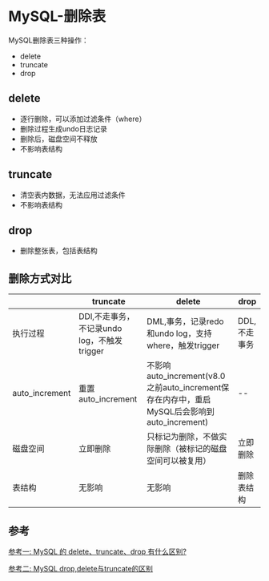 # MySQL-删除表

MySQL删除表三种操作：

* delete
* truncate
* drop

## delete

* 逐行删除，可以添加过滤条件（where）
* 删除过程生成undo日志记录
* 删除后，磁盘空间不释放
* 不影响表结构

## truncate

* 清空表内数据，无法应用过滤条件
* 不影响表结构

## drop

* 删除整张表，包括表结构

  

## 删除方式对比

|                | truncate                                    | delete                                                       | drop         |
| -------------- | ------------------------------------------- | ------------------------------------------------------------ | ------------ |
| 执行过程       | DDl,不走事务，不记录undo log，不触发trigger | DML,事务，记录redo和undo log，支持where，触发trigger         | DDL,不走事务 |
| auto_increment | 重置auto_increment                          | 不影响auto_increment(v8.0之前auto_increment保存在内存中，重启MySQL后会影响到auto_increment) | --           |
| 磁盘空间       | 立即删除                                    | 只标记为删除，不做实际删除（被标记的磁盘空间可以被复用）     | 立即删除     |
| 表结构         | 无影响                                      | 无影响                                                       | 删除表结构   |

## 参考

[参考一: MySQL 的 delete、truncate、drop 有什么区别?](https://zhuanlan.zhihu.com/p/270331768)

[参考二: MySQL drop,delete与truncate的区别](https://www.jishuchi.com/read/mysql-interview/2807)